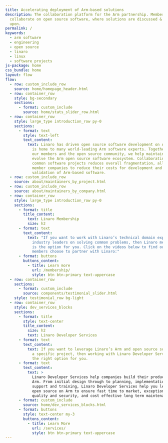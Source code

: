 ```yaml
---
title: Accelerating deployment of Arm-based solutions
description: The collaboration platform for the Arm partnership. Members can
  collaborate on open source software, where solutions are discussed & worked
  upon.
permalink: /
keywords:
  - arm software
  - engineering
  - open source
  - linaro
  - linux
  - software projects
js-package: home
css_bundle: home
layout: flow
flow:
  - row: custom_include_row
    source: home/homepage_header.html
  - row: container_row
    style: bg-secondary
    sections:
      - format: custom_include
        source: home/stats_slider_row.html
  - row: container_row
    style: large_type introduction_row py-0
    sections:
      - format: text
        style: text-left
        text_content:
          text: Linaro has driven open source software development on Arm since 2010 and
            is home to many world-leading Arm software experts. Together with
            our members and the open source community, we help maintain and
            evolve the Arm open source software ecosystem. Collaborating on
            common software projects reduces overall fragmentation, allowing
            member companies to reduce their costs for development and
            validation of Arm-based software.
  - row: custom_include_row
    source: about/maintainers_by_project.html
  - row: custom_include_row
    source: about/maintainers_by_company.html
  - row: container_row
    style: large_type introduction_row py-0
    sections:
      - format: title
        title_content:
          text: Linaro Membership
          size: h2
      - format: text
        text_content:
          text: "If you want to work with Linaro’s technical domain experts and other
            industry leaders on solving common problems, then Linaro membership
            is the option for you. Click on the videos below to find out why our
            members choose to partner with Linaro:"
      - format: buttons
        buttons_content:
          - title: Learn more
            url: /membership/
            style: btn btn-primary text-uppercase
  - row: container_row
    sections:
      - format: custom_include
        source: components/testimonial_slider.html
    style: testimonial_row bg-light
  - row: container_row
    style: dev_services_blocks
    sections:
      - format: title
        style: text-center
        title_content:
          size: h2
          text: Linaro Developer Services
      - format: text
        text_content:
          text: If you want to leverage Linaro’s Arm and open source software expertise on
            a specific project, then working with Linaro Developer Services is
            the right option for you.
      - format: text
        text_content:
          text: >
            Linaro Developer Services help companies build their products on
            Arm. From initial design through to planning, implementation and
            support and training, Linaro Developer Services help you leverage
            open source on Arm to ensure fast time to market, exceptional
            quality and security, and cost effective long term maintenance.
      - format: custom_include
        source: home/dev_services_blocks.html
      - format: buttons
        style: text-center my-3
        buttons_content:
          - title: Learn More
            url: /services/
            style: btn btn-primary text-uppercase
---
```

